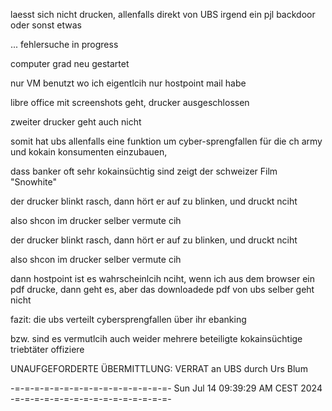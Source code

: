 laesst sich nicht drucken, allenfalls direkt von UBS irgend ein pjl backdoor oder sonst etwas

... fehlersuche in progress

computer grad neu gestartet 

nur VM benutzt wo ich eigentlcih nur hostpoint mail habe

libre office mit screenshots geht, drucker ausgeschlossen

zweiter drucker geht auch nicht

somit hat ubs allenfalls eine funktion um cyber-sprengfallen für die ch army und kokain konsumenten einzubauen,

dass banker oft sehr kokainsüchtig sind zeigt der schweizer Film "Snowhite"

der drucker blinkt rasch, dann hört er auf zu blinken, und druckt nciht

also shcon im drucker selber vermute cih 

der drucker blinkt rasch, dann hört er auf zu blinken, und druckt nciht

also shcon im drucker selber vermute cih 

dann hostpoint ist es wahrscheinlcih nciht, wenn ich aus dem browser ein pdf drucke, dann geht es, aber das downloadede pdf von ubs selber geht nicht

fazit: die ubs verteilt cybersprengfallen über ihr ebanking

bzw. sind es vermutlcih auch weider mehrere beteiligte kokainsüchtige triebtäter offiziere

UNAUFGEFORDERTE ÜBERMITTLUNG:
VERRAT an UBS durch Urs Blum


-=-=-=-=-=-=-=-=-=-=-=-=-=-=-=-=-
Sun Jul 14 09:39:29 AM CEST 2024
-=-=-=-=-=-=-=-=-=-=-=-=-=-=-=-=-

